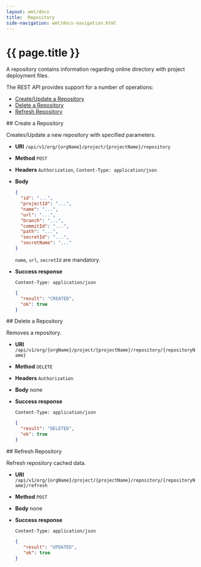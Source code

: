 ```yaml
---
layout: wmt/docs
title:  Repository
side-navigation: wmt/docs-navigation.html
---
```


# {{ page.title }}

A repository contains information regarding online directory with project deployment files.

The REST API provides support for a number of operations:

- [Create/Update a Repository](#create-repository)
- [Delete a Repository](#delete-repository)
- [Refresh Repository](#refesh-repository)

<a name="create-repository"/>
## Create a Repository

Creates/Update a new repository with specified parameters.

* **URI** `/api/v1/org/{orgName}/project/{projectName}/repository`
* **Method** `POST`
* **Headers** `Authorization`, `Content-Type: application/json`
* **Body**
    ```json
    {
      "id": "...",
      "projectId": "...",
      "name": "...",
      "url": "...",
      "branch": "...",
      "commitId": "...",
      "path": "...",
      "secretId": "...",
      "secretName": "..."
    }
    ```
     `name`, `url`, `secretId` are mandatory.

* **Success response**
    ```
    Content-Type: application/json
    ```

    ```json
    {
      "result": "CREATED",
      "ok": true
    }
    ```


<a name="delete-repository"/>
## Delete a Repository

Removes a repository.

* **URI** `/api/v1/org/{orgName}/project/{projectName}/repository/{repositoryName}`
* **Method** `DELETE`
* **Headers** `Authorization`
* **Body**
    none
* **Success response**
    ```
    Content-Type: application/json
    ```

    ```json
    {
      "result": "DELETED",
      "ok": true
    }
    ```

<a name="refesh-repository">
## Refresh Repository

Refresh repository cached data.

* **URI** `/api/v1/org/{orgName}/project/{projectName}/repository/{repositoryName}/refresh`
* **Method** `POST`
* **Body**
    none
* **Success response**
    ```
    Content-Type: application/json
    ```

    ```json
    {
       "result": "UPDATED",
       "ok": true
    }
    ```
